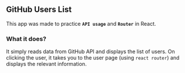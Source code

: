 ## GitHub Users List

This app was made to practice **`API usage`** and **`Router`** in React.

### What it does?

It simply reads data from GitHub API and displays the list of users. On clicking the user, it takes you to the user page (using `react router`) and displays the relevant information.